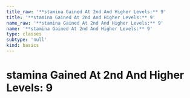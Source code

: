 ```yaml
---
title_raw: '**stamina Gained At 2nd And Higher Levels:** 9'
title: '**stamina Gained At 2nd And Higher Levels:** 9'
name_raw: '**stamina Gained At 2nd And Higher Levels:** 9'
name: '**stamina Gained At 2nd And Higher Levels:** 9'
type: classes
subtype: 'null'
kind: basics
---
```


# **stamina Gained At 2nd And Higher Levels:** 9
